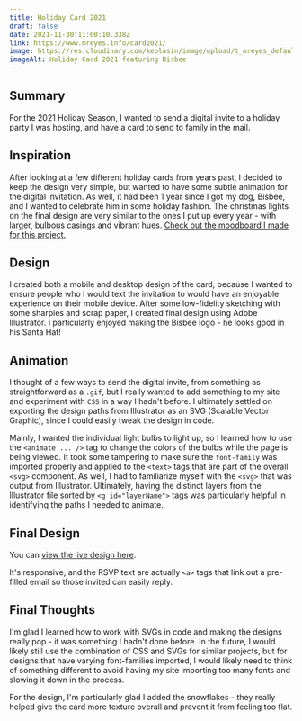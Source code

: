 ```yaml
---
title: Holiday Card 2021
draft: false
date: 2021-11-30T11:00:10.338Z
link: https://www.mreyes.info/card2021/
image: https://res.cloudinary.com/keolasin/image/upload/t_mreyes_default/v1638242553/Artboard_1_ljchwd.png
imageAlt: Holiday Card 2021 featuring Bisbee
---
```

## Summary
For the 2021 Holiday Season, I wanted to send a digital invite to a holiday party I was hosting, and have a card to send to family in the mail.

## Inspiration
After looking at a few different holiday cards from years past, I decided to keep the design very simple, but wanted to have some subtle animation for the digital invitation. As well, it had been 1 year since I got my dog, Bisbee, and I wanted to celebrate him in some holiday fashion. The christmas lights on the final design are very similar to the ones I put up every year - with larger, bulbous casings and vibrant hues. [Check out the moodboard I made for this project.](https://www.behance.net/collection/189571649/Holiday-Card-Inspiration)

## Design
I created both a mobile and desktop design of the card, because I wanted to ensure people who I would text the invitation to would have an enjoyable experience on their mobile device. After some low-fidelity sketching with some sharpies and scrap paper, I created final design using Adobe Illustrator. I particularly enjoyed making the Bisbee logo - he looks good in his Santa Hat!

## Animation
I thought of a few ways to send the digital invite, from something as straightforward as a `.gif`, but I really wanted to add something to my site and experiment with `CSS` in a way I hadn't before. I ultimately settled on exporting the design paths from Illustrator as an SVG (Scalable Vector Graphic), since I could easily tweak the design in code.

Mainly, I wanted the individual light bulbs to light up, so I learned how to use the `<animate ... />` tag to change the colors of the bulbs while the page is being viewed. It took some tampering to make sure the `font-family` was imported properly and applied to the `<text>` tags that are part of the overall `<svg>` component. As well, I had to familiarize myself with the `<svg>` that was output from Illustrator. Ultimately, having the distinct layers from the Illustrator file sorted by `<g id="layerName">` tags was particularly helpful in identifying the paths I needed to animate.

## Final Design
You can [view the live design here](https://www.mreyes.info/card2021/). 

It's responsive, and the RSVP text are actually `<a>` tags that link out a pre-filled email so those invited can easily reply.

## Final Thoughts
I'm glad I learned how to work with SVGs in code and making the designs really pop - it was something I hadn't done before. In the future, I would likely still use the combination of CSS and SVGs for similar projects, but for designs that have varying font-families imported, I would likely need to think of something different to avoid having my site importing too many fonts and slowing it down in the process. 

For the design, I'm particularly glad I added the snowflakes - they really helped give the card more texture overall and prevent it from feeling too flat.